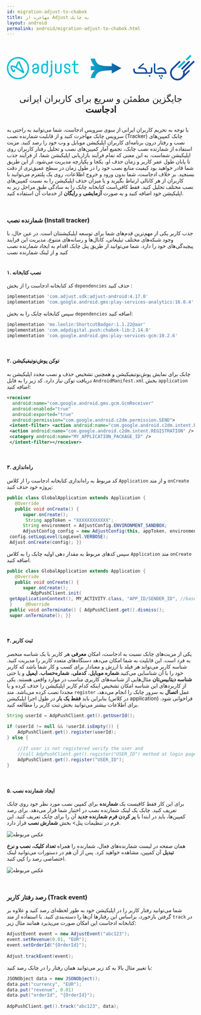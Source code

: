 ```yaml
---  
id: migration-adjust-to-chabok  
title: مهاجرت از Adjust به چابک  
layout: android  
permalink: android/migration-adjust-to-chabok.html  
---  
```

  
<Br>  
<Br>  
  
<div align="center">   
<?xml version="1.0" encoding="UTF-8"?>  
<svg width="675px" height="92px" viewBox="0 0 675 92" version="1.1" xmlns="http://www.w3.org/2000/svg" xmlns:xlink="http://www.w3.org/1999/xlink">  
    <defs>  
        <linearGradient x1="-21.4688263%" y1="50%" x2="119.195607%" y2="50%" id="linearGradient-1">  
            <stop stop-color="#00BED7" offset="0%"></stop>  
            <stop stop-color="#0D47A1" offset="100%"></stop>  
        </linearGradient>  
    </defs>  
    <g id="Symbols" stroke="none" stroke-width="1" fill="none" fill-rule="evenodd">  
        <g id="Logos" transform="translate(-24.000000, -15.000000)">  
            <g id="migration" transform="translate(24.000000, 15.000000)">  
                <g id="adjust" transform="translate(0.000000, 8.000000)" fill="#00BED5" fill-rule="nonzero">  
                    <path d="M109.642857,47.3571429 C109.642857,52.3571429 106.285714,54.7142857 103.071429,54.7142857 C99,54.7142857 96.5,51.6428571 96.5,48.8571429 C96.5,46 98,44.4285714 101.214286,43.6428571 L108,42.0714286 C108.714286,41.8571429 109.285714,41.7857143 109.642857,41.5714286 L109.642857,47.3571429 Z M114.928571,47.5714286 L114.928571,34.5714286 C114.928571,28.0714286 110,23.3571429 103.071429,23.3571429 C96.5,23.3571429 91.2142857,28.2142857 91.2142857,34.2857143 L91.2142857,34.7142857 C91.2142857,36.0714286 92.1428571,36.9285714 93.8571429,36.9285714 C95.5,36.9285714 96.5,36.0714286 96.5,34.7142857 L96.5,34.4285714 C96.5,30.8571429 99.4285714,28.1428571 103.071429,28.1428571 C106.928571,28.1428571 109.642857,30.8571429 109.642857,34.7142857 L109.642857,36.2857143 C109.642857,36.7857143 108.928571,37.2142857 107.857143,37.4285714 L99.8571429,39.2142857 C94,40.5714286 91.1428571,43.7142857 91.1428571,48.8571429 C91.1428571,54.7142857 96.3571429,59.4285714 103,59.4285714 C110.071429,59.4285714 114.928571,54.5714286 114.928571,47.5714286 Z M142.571429,47.5 C142.571429,52 139.928571,54.8571429 135.857143,54.8571429 C131.785714,54.8571429 129.142857,52 129.142857,47.5 L129.142857,35.5 C129.142857,31 131.785714,28.1428571 135.857143,28.1428571 C139.928571,28.1428571 142.571429,31 142.571429,35.5 L142.571429,47.5 Z M147.785714,47.7857143 L147.785714,15 C147.785714,13.6428571 146.857143,12.7857143 145.142857,12.7857143 C143.5,12.7857143 142.5,13.6428571 142.5,15 L142.5,26.2142857 C140.714286,24.5714286 138,23.5 135.142857,23.5 C129.5,23.5 123.714286,27.5 123.714286,35.2142857 L123.714286,47.7857143 C123.714286,55.8571429 129.928571,59.5 135.642857,59.5 C141.357143,59.5 147.785714,55.8571429 147.785714,47.7857143 Z M158,58.5714286 C158,62.8571429 155.785714,66.2142857 152.214286,67.7142857 C151.142857,68.1428571 150.357143,69.2857143 150.928571,70.9285714 C151.357143,72 152.214286,72.5714286 153.214286,72.5714286 C153.5,72.5714286 153.928571,72.5 154.285714,72.3571429 C159.857143,70.3571429 163.214286,65.3571429 163.214286,58.7142857 L163.214286,25.4285714 C163.214286,24.0714286 162.285714,23.2142857 160.571429,23.2142857 C158.857143,23.2142857 157.928571,24.0714286 157.928571,25.4285714 L157.928571,58.5714286 L158,58.5714286 Z M163.5,18.2142857 L163.5,15.5714286 C163.5,14 162.428571,12.8571429 160.785714,12.8571429 C159.142857,12.8571429 158.071429,13.9285714 158.071429,15.5714286 L158.071429,18.2142857 C158.071429,19.7857143 159.214286,20.9285714 160.785714,20.9285714 C162.357143,20.8571429 163.5,19.7857143 163.5,18.2142857 Z M196.785714,47.8571429 L196.785714,25.5714286 C196.785714,24.2142857 195.857143,23.3571429 194.142857,23.3571429 C192.5,23.3571429 191.5,24.2142857 191.5,25.5714286 L191.5,47.5714286 C191.5,52.0714286 188.857143,54.9285714 184.785714,54.9285714 C180.714286,54.9285714 178.071429,52.0714286 178.071429,47.5714286 L178.071429,25.5714286 C178.071429,24.2142857 177.142857,23.3571429 175.428571,23.3571429 C173.785714,23.3571429 172.785714,24.2142857 172.785714,25.5714286 L172.785714,47.8571429 C172.785714,55.9285714 179,59.5714286 184.714286,59.5714286 C190.5,59.6428571 196.785714,55.9285714 196.785714,47.8571429 Z M210.928571,32.7857143 C210.928571,29.9285714 213.357143,27.9285714 216.785714,27.9285714 C220.357143,27.9285714 223.071429,30.2142857 223.071429,33.2857143 L223.071429,33.5 C223.071429,34.8571429 224,35.7142857 225.714286,35.7142857 C227.357143,35.7142857 228.357143,34.8571429 228.357143,33.5 L228.357143,33.0714286 C228.357143,27.6428571 223.357143,23.3571429 216.857143,23.3571429 C210.571429,23.3571429 205.714286,27.4285714 205.714286,32.9285714 C205.714286,38.1428571 209.071429,41.6428571 216,43.2857143 C221.214286,44.5714286 223.428571,46.5 223.428571,49.7142857 C223.428571,52.7857143 221.142857,54.7142857 217.357143,54.7142857 C213.928571,54.7142857 210.928571,52.2857143 210.928571,49.5 L210.928571,49.2857143 C210.928571,47.9285714 210,47.0714286 208.285714,47.0714286 C206.642857,47.0714286 205.642857,47.9285714 205.642857,49.2857143 L205.642857,49.5 C205.642857,55.0714286 210.785714,59.3571429 217.285714,59.3571429 C224.071429,59.3571429 228.571429,55.5 228.571429,49.7142857 C228.571429,44.0714286 225.214286,40.5714286 217.571429,38.7142857 C213,37.5 210.928571,35.6428571 210.928571,32.7857143 Z M245.714286,49.7857143 L245.714286,29 L255.142857,29 C256.428571,29 257.142857,28.1428571 257.142857,26.7142857 C257.142857,24.9285714 256.071429,24.4285714 255.142857,24.4285714 L245.714286,24.4285714 L245.714286,15.2142857 C245.714286,13.8571429 244.785714,13 243.071429,13 C241.428571,13 240.428571,13.8571429 240.428571,15.2142857 L240.428571,24.2857143 L235.785714,24.2857143 C234.5,24.2857143 233.785714,25.1428571 233.785714,26.5714286 C233.785714,28.0714286 234.5,28.8571429 235.785714,28.8571429 L240.428571,28.8571429 L240.428571,49.8571429 C240.428571,55.5 244.642857,59.5 250.714286,59.5 C253,59.5 255.214286,58.8571429 256.928571,57.7142857 C258.071429,56.8571429 258.285714,55.5 257.428571,54.3571429 C256.714286,53.4285714 255.928571,53.2142857 255.571429,53.2142857 C255.142857,53.2142857 254.714286,53.4285714 254.214286,53.7142857 C253.285714,54.4285714 252,54.8571429 250.785714,54.8571429 C247,55 245.714286,52.2857143 245.714286,49.7857143 Z" id="Shape"></path>  
                    <path d="M54.9285714,49.1428571 L52.0714286,47.1428571 C46.4285714,43.0714286 41.2857143,39.5714286 36.7857143,36.8571429 L35.7142857,36.2142857 L42.2857143,21.3571429 L54.9285714,49.1428571 Z M58.7857143,59.0714286 L63.0714286,54.7857143 L45.7857143,15.7857143 L39.2857143,15.7857143 L31.4285714,33.8571429 L30.5,33.4285714 C25.7857143,31.1428571 22.2142857,30 19.5,30 C16.0714286,30 14.3571429,31.8571429 13.7142857,33.0714286 C11.8571429,36.5 12.8571429,41.3571429 17.0714286,47.7142857 C18.6428571,50.1428571 20.2142857,52.3571429 21.5,53.7857143 L27.7857143,53.7857143 L30.2857143,47.9285714 L27.5714286,41.8571429 L24.4285714,48.7857143 L23.3571429,47.4285714 C22.6428571,46.5 22,45.5714286 21.3571429,44.5714286 C17.9285714,39.3571429 17.3571429,36.5714286 18.2142857,35.6428571 C18.9285714,34.7142857 23.2142857,35.9285714 27.9285714,38.2857143 C30.5714286,39.4285714 33.1428571,40.9285714 35.7857143,42.7142857 C37.6428571,43.8571429 39.6428571,45.1428571 41.7857143,46.5714286 C49.5,51.6428571 56.2857143,57 58.7857143,59.0714286 Z M74.6428571,40 C74.6428571,59.2142857 59.1428571,74.7142857 39.9285714,74.7142857 C20.7142857,74.7142857 5.21428571,59.0714286 5.21428571,40 C5.21428571,20.9285714 20.7857143,5.35714286 39.9285714,5.35714286 C59,5.35714286 74.6428571,20.8571429 74.6428571,40 Z M79.7857143,40 C79.7857143,18.0714286 62,0.142857143 39.9285714,0.142857143 C17.8571429,0.142857143 0.142857143,18 0.142857143,40 C0.142857143,62 17.9285714,79.8571429 40,79.8571429 C62.0714286,79.8571429 79.7857143,61.9285714 79.7857143,40 Z" id="Shape"></path>  
                </g>  
                <g id="Chabok-Logo" transform="translate(454.000000, 0.000000)" fill-rule="nonzero">  
                    <g id="ChabokLogo" transform="translate(132.000000, 0.000000)">  
                        <g id="Chabok-Logo-Blue-01-Copy-5">  
                            <g id="Group" transform="translate(0.253053, 0.000000)">  
                                <path d="M47.184247,66.1564728 C47.5665183,62.9718676 46.0915559,59.0547168 46.0882119,59.0555464 L50.601023,54.616067 L84.588445,21.1673456 L88.7115282,25.2891266 L52.5889681,60.8422872 L52.586143,60.8450669 C52.8785378,62.407798 53.0481107,64.014439 53.0481107,65.661677 C53.0481107,67.0195669 52.9918806,67.9977055 52.7911625,69.3000191 L67.6742363,54.616067 L71.65183,58.2188431 L46.1250103,83.3714826 C41.2785054,88.6396315 34.3002075,91.9460146 26.5449635,91.9460146 C11.9092716,91.9460146 0.0434889131,80.1779113 0.0434889131,65.6608474 C0.0434889131,57.2646574 4.0177065,49.7933593 10.1973138,44.9814351 L34.0292382,21.4103888 L38.1389404,25.5454418 C38.1389404,25.5454418 16.3928112,47.1779487 12.730543,50.4519816 C8.53553554,54.202147 5.89776567,59.6312183 5.89776567,65.6600178 C5.89776567,76.9528184 15.1617405,86.1386915 26.5449635,86.1386915 C37.7600851,86.1386915 46.9128287,77.2207471 47.1804527,66.1602059 L47.184247,66.1564728 Z M43.4286977,53.8728358 C41.9927272,51.8928215 39.4135001,49.6457085 39.4143364,49.6448789 L43.5850905,45.539688 L68.1078195,21.4161954 L72.2309032,25.5396353 L47.6278867,49.7419303 L43.4286977,53.8728358 Z" id="Combined-Shape" fill="#0D47A1"></path>  
                                <polygon id="Rectangle-path" fill="#00B9CD" transform="translate(66.636142, 10.560148) rotate(45.008103) translate(-66.636142, -10.560148) " points="63.541791 -0.79249579 69.730494 -0.966056737 69.730494 21.9127909 63.541791 22.0863519"></polygon>  
                                <path d="M34.0069574,46.8804113 L38.4854791,42.4591811 L55.4051751,25.7480924 L50.8728287,21.1698341 L31.8757006,39.9289561 L26.5558357,45.1830034 C29.3240723,44.8818952 34.0069574,46.8804113 34.0069574,46.8804113 Z" id="Shape" fill="#00B9CD"></path>  
                            </g>  
                        </g>  
                    </g>  
                    <g id="Layer_1_1_" transform="translate(0.000000, 30.111111)" fill="#0D47A1">  
                        <path d="M63.403746,26.8655691 L63.403746,15.3297531 L68.539076,15.3297531 L68.539076,30.277599 C68.539076,33.5422686 67.3553525,35.6523057 64.8196147,36.9202374 C63.7238324,37.4625455 62.3471441,37.7928952 60.7243482,37.9068309 C60.7243482,37.9068309 21.6779145,37.9068309 11.6532739,37.9068309 C1.62673527,37.9068309 -0.123227234,28.970514 0.00646991515,19.3432712 L5.77446921,19.3432712 C5.77446921,26.8655691 4.27547794,32.4613576 16.374206,32.817592 C28.472934,33.1738265 45.0363931,32.8500541 45.0363931,32.8500541 L45.0363931,31.066082 C44.6593224,22.417158 38.0861855,21.0384732 38.0861855,21.0384732 C32.5895571,19.5725863 29.9601846,19.8742929 23.4323057,19.8742929 C22.7540845,19.8742929 19.9022506,19.8742929 18.5202634,19.9105741 L18.4734459,15.1578949 L35.9053754,0 L39.4631676,3.03855265 C29.3385505,11.3727189 24.276242,15.539802 24.276242,15.539802 C24.276242,15.539802 30.7200201,14.7740782 37.5636009,15.9700841 C41.1622223,16.5989578 43.3923805,17.7701397 45.6807444,19.8820863 C47.3699707,21.7960777 49.793093,25.0009152 49.88483,30.1057408 L49.88483,32.8526002 L55.6775917,32.89461 C63.403746,32.89461 63.403746,32.817592 63.403746,26.8655691 Z" id="Shape"></path>  
                        <path d="M75.468286,33.461335 C74.8280249,32.153303 74.4484237,30.5308342 74.328849,28.6461224 L74.328849,1.07751811 L79.1513468,1.07751811 L79.152612,23.5180563 C79.152612,30.4252818 79.5965793,32.9715313 88.2991081,32.9588011 C105.391127,32.967288 113.937137,32.9715313 113.937137,32.9715313 C113.937137,32.9715313 113.957677,31.3944256 113.279456,29.7503153 C112.686012,27.9381659 111.441552,26.1132862 109.601751,24.3539673 C107.208364,21.9759587 103.618821,20.1905428 99.3898401,20.1905428 C95.1608582,20.1905428 91.9050273,21.9829604 89.2832468,24.8669959 L86.0382873,21.3886134 C86.645017,20.7285506 87.2441544,20.1315024 87.8369652,19.5949229 C90.0500415,17.411687 93.281715,15.969351 97.4459425,15.3073786 C101.737336,14.9229254 105.815521,15.7459353 109.664679,17.7885021 C119.946816,23.6367736 119.946816,38.0308541 119.946816,38.0308541 L83.1609088,38.0308541 C79.378813,38.0276715 76.9373435,36.5872451 75.468286,33.461335 Z" id="Shape"></path>  
                        <path d="M91.6135494,43.1007247 L91.6135494,43.4834307 C91.6135494,46.6699213 94.1960191,49.2530823 97.3816566,49.2530823 L97.3816566,43.1886388 L91.6135494,43.1007247 Z M55.4773293,43.1007249 L55.4773293,43.4834309 C55.4773293,46.6699215 58.059799,49.2530824 61.2454365,49.2530824 L61.2454365,43.1886389 L55.4773293,43.1007249 Z M96.4390499,51.1577428 L96.4390499,51.5412723 C96.4390499,54.7286566 99.0222441,57.3125424 102.208775,57.3125424 L102.208775,51.1577428 L96.4390499,51.1577428 Z M100.344598,43.0134801 L100.344598,43.3945675 C100.344598,46.581952 102.927792,49.1658377 106.114324,49.1658377 L106.114324,43.1013942 L100.344598,43.0134801 Z" id="Shape"></path>  
                    </g>  
                </g>  
                <path d="M377.16579,66.4696681 L410.81614,48.2657309 L377.16579,30.0617938 L377.16579,41.2281938 L376.41579,41.2281938 L359.205132,41.2261896 C348.122062,40.4143099 339.567157,38.9384392 333.527827,36.7889225 C324.98312,33.7476926 319.172465,26.1176553 316.087773,13.9916324 L301.524032,13.9916269 C304.25042,25.6497382 308.882926,34.2822907 315.405745,39.910349 L316.933104,41.2281938 L301.75,41.2281938 L301.75,55.0253326 L315.813193,55.0253326 L317.947955,55.0253326 L316.282284,56.3605283 C309.295981,61.9607233 304.370961,70.8347705 301.524032,83.0083731 L316.087771,83.0083731 C319.172465,70.8823447 324.98312,63.2523074 333.527827,60.2110775 C341.920409,57.2239919 355.185777,55.5345277 373.350617,55.1262308 L373.350617,55.0253326 L377.16579,55.0253326 L377.16579,66.4696681 Z" id="Combined-Shape" stroke-opacity="0.232591712" stroke="#000000" stroke-width="1.5" fill="url(#linearGradient-1)"></path>  
            </g>  
        </g>  
    </g>  
</svg></div>  
  
<Br/>  
  
<Br/>  
  
<div align="center"> <font size="5"> جایگزین مطمئن و سریع برای کاربران ایرانی <strong>ادجاست</strong>
 </font> </div>  
   
<Br>  
   
با توجه به تحریم کاربران ایرانی از سوی سرویس ادجاست، شما می‌توانید به راحتی به سرویس چابک مهاجرت کنید و از قابلیت شمارنده نصب (Tracker) چابک کمپین‌های نصب و رفتار درون برنامه‌ای کاربران اپلیکیشن موبایل و وب خود را رصد کنید.
مزیت استفاده از شمارنده نصب چابک، تجمیع آمار کمپین‌های نصب و تحلیل رفتار کاربران روی اپلیکیشن شماست. به این معنی که تمام فرآیند بازاریابی اپلیکیشن شما، از فرآیند جذب تا پایان طول عمر کاربر و زمان حذف او، یکجا و پکپارچه مدیریت می‌شود.
از این طریق شما قادر خواهید بود کیفیت منابع نصب خود را در طول زمان  در سطح عمیق‌تری از دقت بسنجید.
بر خلاف ادجاست، شما بدون ورود و خروج اطلاعات، روی یک پلتفرم می‌توانید با کاربران از هر کانالی ارتباط بگیرید و یا میزان حذف‌ اپلیکیشن را به نسبت کمپین‌های نصب مختلف تحلیل کنید.
 فقط کافی‌است کتابخانه چابک را به سادگی طبق مراحل زیر به اپلیکیشن خود اضافه کنید و به صورت **آزمایشی** و **رایگان** از خدمات آن استفاده کنید.  
  
<Br>  
  
### شمارنده نصب (Install tracker)   

جذب کاربر یکی از مهم‌ترین قدم‌های شما برای توسعه اپلیکیشنتان است. در عین حال، با وجود شبکه‌های مختلف تبلیغاتی، کانال‌ها و رسانه‌های متنوع، مدیریت این فرایند پیچیدگی‌های خود را دارد. شما می‌توانید از طریق پنل چابک اقدام به ایجاد شمارنده نصب کنید و از لینک شمارنده نصب  
<Br>  
  
#### ۱. نصب کتابخانه   

کد کتابخانه ادجاست را از بخش `dependencies` حذف کنید :  
  
```javascript 
implementation 'com.adjust.sdk:adjust-android:4.17.0'
implementation 'com.google.android.gms:play-services-analytics:16.0.4'
```  
  
سپس کتابخانه چابک را به بخش `dependencies` اضافه کنید:  
  
```javascript  
implementation 'me.leolin:ShortcutBadger:1.1.22@aar' 
implementation 'com.adpdigital.push:chabok-lib:2.14.0'  
implementation 'com.google.android.gms:play-services-gcm:10.2.6'  
```  
 
 <Br>  
  
#### ۲. توکن پوش‌نوتیفیکیشن

 چابک برای نمایش پوش‌نوتیفیکیشن و همچنین تشخیص حذف و نصب مجدد اپلیکیشن به دریافت توکن نیاز دارد.
کد زیر را به فایل `AndroidManifest.xml` بخش `application` اضافه کنید:  
  
```xml  
<receiver  
  android:name="com.google.android.gms.gcm.GcmReceiver"  
  android:enabled="true"  
  android:exported="true"  
  android:permission="com.google.android.c2dm.permission.SEND">  
 <intent-filter> <action android:name="com.google.android.c2dm.intent.RECEIVE" />  
 <action android:name="com.google.android.c2dm.intent.REGISTRATION" />  
 <category android:name="MY_APPLICATION_PACKAGE_ID" />  
 </intent-filter></receiver>  
```  
  <Br>  
  
#### ۳. راه‌اندازی

 کد مربوط به راه‌اندازی کتابخانه ادجاست را از کلاس `Application` و از متد `onCreate` پروژه خود حذف کنید:  
```java  
public class GlobalApplication extends Application {    
   @Override    
   public void onCreate() {    
      super.onCreate();  
       String appToken = "XXXXXXXXXXXX";    
      String environment = AdjustConfig.ENVIRONMENT_SANDBOX;    
      AdjustConfig config = new AdjustConfig(this, appToken, environment);  
 config.setLogLevel(LogLevel.VERBOSE);  
 Adjust.onCreate(config); }}  
```  
سپس کدهای مربوط به مقدار دهی اولیه چابک را به کلاس `Application` متد `onCreate` اضافه کنید.  
  
```java  
public class GlobalApplication extends Application {    
   @Override    
   public void onCreate() {    
      super.onCreate();  
         AdpPushClient.init(  
 getApplicationContext(), MY_ACTIVITY.class, "APP_ID/SENDER_ID", //based on your environment "API_KEY",          //based on your environment "SDK_USERNAME",     //based on your environment "SDK_PASSWORD"      //based on your environment ); AdpPushClient.get().setDevelopment(true);       ...  
 }     @Override  
 public void onTerminate() { AdpPushClient.get().dismiss();  
 super.onTerminate(); }}  
```  
   
 <Br>  
 
#### ۴. ثبت کاربر  

یکی از مزیت‌های چابک نسبت به ادجاست، امکان **معرفی** هر کاربر با یک شناسه منحصر به فرد است. این قابلیت به شما امکان می‌دهد دستگاه‌های متعدد کاربر را مدیریت کنید.
 شناسه کاربر می‌تواند هر فیلد با ارزش و معنا‌دار برای کسب و کار شما باشد که کاربر خود را با آن شناسایی می‌کنید.**شماره موبایل**، **کدملی**، **شماره‌حساب**، **ایمیل** و یا حتی **شناسه دیتابیس‌تان** مثال‌هایی از شناسه‌های کاربری مناسب در موارد واقعی هستند. یکی از کاربردهای این شناسه امکان تشخیص اینکه کدام کاربر اپلیکیشن را حذف کرده و یا مجددا نصب کرده می‌باشد.
متد `register` عمل **اتصال** به سرور چابک را انجام می‌دهد، بنابراین باید **فقط یک بار** در طول اجرا اپلیکیشن (در کلاس application) فراخوانی شود. برای اطلاعات بیشتر می‌توانید بخش ثبت کاربر را مطالعه کنید.
  
```java  
String userId = AdpPushClient.get().getUserId();

if (userId != null && !userId.isEmpty()) {
	AdpPushClient.get().register(userId);
} else {
	
	//If user is not registered verify the user and
	//call AdpPushClient.get().register("USER_ID") method at login page 
	AdpPushClient.get().register("USER_ID");
}  
```  

<Br>  
   
#### ۵. ایجاد شمارنده نصب  
  
برای این کار فقط کافیست یک **شمارنده** برای کمپین نصب مورد نظر خود روی چابک تعریف کنید. چابک یک لینک شمارنده نصب در اختیار شما قرار می‌دهد. برای رصد کمپین‌ها، باید در ابتدا با **پر کردن فرم شمارنده جدید** آن را برای چابک تعریف کنید. این فرم در تنظیمات پنل> بخش **شمارش نصب** قرار دارد.  
  
![عکس مربوطه](http://uupload.ir/files/l1so_tracker.png)  
  
همان صفحه در  لیست شمارنده‌های فعال، شمارنده را همراه  **تعداد کلیک، نصب و نرخ تبدیل** آن کمپین، مشاهده خواهید کرد. پس از آن هم در دستورات می‌توانید لینک اختصاصی رصد را کپی کنید.  
  
![عکس مربوطه](http://uupload.ir/files/xfwv_trackx.png)  
  
<Br>  
  
### رصد رفتار کاربر (Track event)   

شما می‌توانید رفتار کاربر را در اپلیکیشن خود به طور لحظه‌ای رصد کنید و علاوه بر گرفتن بازخورد، براساس این رفتارها آن‌ها را دسته‌بندی کنید.
با استفاده از متد `track` در کتابخانه ادجاست این امکان صورت می‌پذیرد همانند مثال زیر:  
  
```java  
AdjustEvent event = new AdjustEvent("abc123");  
event.setRevenue(0.01, "EUR");  
event.setOrderId("{OrderId}");  
  
Adjust.trackEvent(event);  
```  
با تغییر مثال بالا به کد زیر می‌توانید همان رفتار را در چابک رصد کنید:  
  
```java  
JSONObject data = new JSONObject();  
data.put("currency", "EUR");  
data.put("revenue", 0.01)  
data.put("orderId", "{OrderId}");  
  
AdpPushClient.get().track("abc123", data);  
```